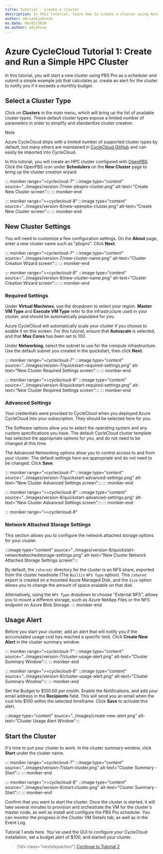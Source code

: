 ```yaml
---
title: Tutorial - Create a cluster
description: In this tutorial, learn how to create a cluster using Azure CycleCloud. Select a cluster type, add new cluster settings and usage alerts, and start the cluster.
author: adriankjohnson
ms.date: 06/02/2020
ms.author: adjohnso
---
```


# Azure CycleCloud Tutorial 1: Create and Run a Simple HPC Cluster

In this tutorial, you will start a new cluster using PBS Pro as a scheduler and submit a simple example job that calculates pi.  create an alert for the cluster to notify you if it exceeds a monthly budget.

## Select a Cluster Type

Click on **Clusters** in the main menu, which will bring up the list of available cluster types. These default cluster types expose a limited number of parameters in order to simplify and standardize cluster creation.

> [!NOTE]
> Azure CycleCloud ships with a limited number of supported cluster types by default, but many others are maintained in [CycleCloud GitHub](https://github.com/Azure?q=cyclecloud) and can easily be imported into CycleCloud.

In this tutorial, you will create an HPC cluster configured with [OpenPBS](~/openpbs.md). Click the OpenPBS icon under **Schedulers** on the **New Cluster** page to bring up the cluster creation wizard.

::: moniker range="=cyclecloud-7"
:::image type="content" source="../images/version-7/new-pbspro-cluster.png" alt-text="Create New Cluster screen":::
::: moniker-end

::: moniker range=">=cyclecloud-8"
:::image type="content" source="../images/version-8/new-openpbs-cluster.png" alt-text="Create New Cluster screen":::
::: moniker-end

## New Cluster Settings

You will need to customize a few configuration settings. On the **About** page, enter a new cluster name such as "pbspro". Click **Next**.

::: moniker range="=cyclecloud-7"
:::image type="content" source="../images/version-7/new-cluster-name.png" alt-text="Cluster Creation Wizard screen":::
::: moniker-end

::: moniker range=">=cyclecloud-8"
:::image type="content" source="../images/version-8/new-cluster-name.png" alt-text="Cluster Creation Wizard screen":::
::: moniker-end

### Required Settings

Under **Virtual Machines**, use the dropdown to select your region. **Master VM Type** and **Execute VM Type** refer to the infrastructure used in your cluster, and should be automatically populated for you.

Azure CycleCloud will automatically scale your cluster if you choose to enable it on this screen. For this tutorial, ensure that **Autoscale** is selected, and that **Max Cores** has been set to 100.

Under **Networking**, select the subnet to use for the compute infrastructure. Use the default subnet you created in the quickstart, then click **Next**.

::: moniker range="=cyclecloud-7"
:::image type="content" source="../images/version-7/quickstart-required-settings.png" alt-text="New Cluster Required Settings screen":::
::: moniker-end

::: moniker range=">=cyclecloud-8"
:::image type="content" source="../images/version-8/quickstart-required-settings.png" alt-text="New Cluster Required Settings screen":::
::: moniker-end

### Advanced Settings

Your credentials were provided to CycleCloud when you deployed Azure CycleCloud into your subscription. They should be selected here for you.

The Software options allow you to select the operating system and any custom specifications you have. The default CycleCloud cluster template has selected the appropriate options for you, and do not need to be changed at this time.

The Advanced Networking options allow you to control access to and from your cluster. The default settings here are appropriate and do not need to be changed. Click **Save**.

::: moniker range="=cyclecloud-7"
:::image type="content" source="../images/version-7/quickstart-advanced-settings.png" alt-text="New Cluster Advanced Settings screen":::
::: moniker-end

::: moniker range=">=cyclecloud-8"
:::image type="content" source="../images/version-8/quickstart-advanced-settings.png" alt-text="New Cluster Advanced Settings screen":::
::: moniker-end

::: moniker range=">=cyclecloud-8"
### Network Attached Storage Settings

This section allows you to configure the network attached storage options for your cluster. 

:::image type="content" source="../images/version-8/quickstart-networkattachedstorage-settings.png" alt-text="New Cluster Network Attached Storage Settings screen":::

By default, the `/shared/` directory for the cluster is an NFS share, exported from the cluster headnode (The `Builtin` `NFS Type` option). This `/shared` export is created on a mounted Azure Managed Disk, and the `Size` option allows you to change the amount of space avaiable on that disk.

Alternatively, using the `NFS Type` dropdown to choose "External NFS", allows you to mount a different storage, such as Azure NetApp Files or the NFS endpoint on Azure Blob Storage.
::: moniker-end

## Usage Alert

Before you start your cluster, add an alert that will notify you if the accumulated usage cost has reached a specific limit. Click **Create New Alert** in the cluster summary window.

::: moniker range="=cyclecloud-7"
:::image type="content" source="../images/version-7/cluster-usage-alert.png" alt-text="Cluster Summary Window":::
::: moniker-end

::: moniker range=">=cyclecloud-8"
:::image type="content" source="../images/version-8/cluster-usage-alert.png" alt-text="Cluster Summary Window":::
::: moniker-end

Set the Budget to $100.00 per month. Enable the Notifications, and add your email address in the **Recipients** field. This will send you an email when the cost hits $100 within the selected timeframe. Click **Save** to activate this alert.

:::image type="content" source="../images/create-new-alert.png" alt-text="Cluster Usage Alert Window":::

## Start the Cluster

It's time to put your cluster to work. In the cluster summary window, click **Start** under the cluster name.

::: moniker range="=cyclecloud-7"
:::image type="content" source="../images/version-7/start-cluster.png" alt-text="Cluster Summary - Start":::
::: moniker-end

::: moniker range=">=cyclecloud-8"
:::image type="content" source="../images/version-8/start-cluster.png" alt-text="Cluster Summary - Start":::
::: moniker-end

Confirm that you want to start the cluster. Once the cluster is started, it will take several minutes to provision and orchestrate the VM for the cluster's master node, as well as install and configure the PBS Pro scheduler. You can monitor the progress in the Cluster VM Details tab, as well as in the Event Log.

Tutorial 1 ends here. You've used the GUI to configure your CycleCloud installation, set a budget alert of $100, and started your cluster.

> [!div class="nextstepaction"]
> [Continue to Tutorial 2](./submit-jobs.md)
